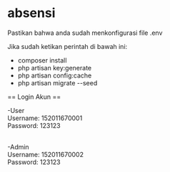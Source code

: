 # absensi

Pastikan bahwa anda sudah menkonfigurasi file .env

Jika sudah
ketikan perintah di bawah ini:
- composer install
- php artisan key:generate
- php artisan config:cache
- php artisan migrate --seed

== Login Akun ==

-User</br>
Username: 152011670001</br>
Password: 123123</br></br>

-Admin</br>
Username: 152011670002</br>
Password: 123123
